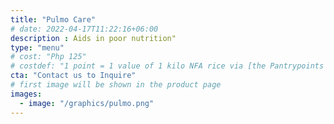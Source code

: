 ```yaml
---
title: "Pulmo Care"
# date: 2022-04-17T11:22:16+06:00
description : Aids in poor nutrition"
type: "menu"
# cost: "Php 125"
# costdef: "1 point = 1 value of 1 kilo NFA rice via [the Pantrypoints system](https://pantrypoints.com)"
cta: "Contact us to Inquire"
# first image will be shown in the product page
images:
  - image: "/graphics/pulmo.png"
---
```

